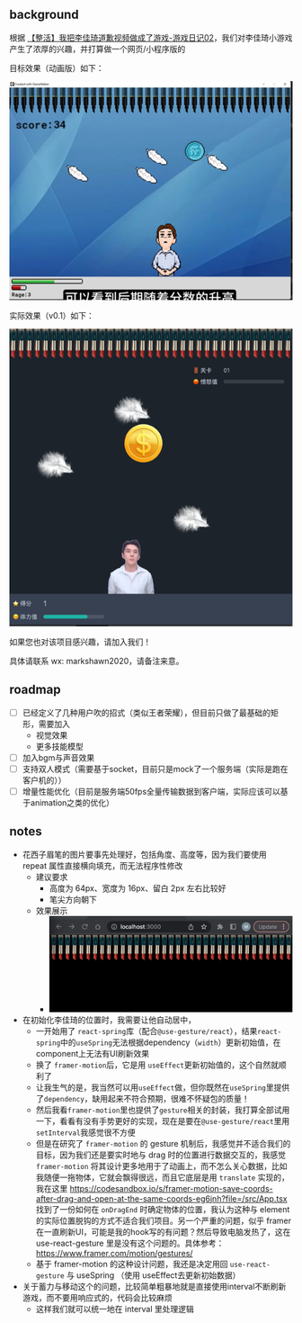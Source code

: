 ## background

根据 [【整活】我把李佳琦道歉视频做成了游戏-游戏日记02](https://www.bilibili.com/video/BV1F14y1k7FN/?spm_id_from=333.880.my_history.page.click&vd_source=9cb028fe6c978c6816626901d9249eb1)，我们对李佳琦小游戏产生了浓厚的兴趣，并打算做一个网页/小程序版的

目标效果（动画版）如下：

![img_1.png](__docs__/target-animation-effect.png)

实际效果（v0.1）如下：

![img.png](__docs__/implemented-effect.png)

如果您也对该项目感兴趣，请加入我们！

具体请联系 wx: markshawn2020，请备注来意。

## roadmap

- [ ] 已经定义了几种用户吹的招式（类似王者荣耀），但目前只做了最基础的矩形，需要加入
  - 视觉效果
  - 更多技能模型
- [ ] 加入bgm与声音效果
- [ ] 支持双人模式（需要基于socket，目前只是mock了一个服务端（实际是跑在客户机的））
- [ ] 增量性能优化（目前是服务端50fps全量传输数据到客户端，实际应该可以基于animation之类的优化）

## notes

- 花西子眉笔的图片要事先处理好，包括角度、高度等，因为我们要使用 repeat 属性直接横向填充，而无法程序性修改
  - 建议要求
    - 高度为 64px、宽度为 16px、留白 2px 左右比较好
    - 笔尖方向朝下
  - 效果展示
    - ![img.png](__docs__/pens-effect.png)
- 在初始化李佳琦的位置时，我需要让他自动居中，
  - 一开始用了 `react-spring`库（配合`@use-gesture/react`），结果`react-spring`中的`useSpring`无法根据dependency（`width`）更新初始值，在component上无法有UI刷新效果
  - 换了 `framer-motion`后，它是用 `useEffect`更新初始值的，这个自然就顺利了
  - 让我生气的是，我当然可以用`useEffect`做，但你既然在`useSpring`里提供了`dependency`，缺用起来不符合预期，很难不怀疑包的质量！
  - 然后我看`framer-motion`里也提供了`gesture`相关的封装，我打算全部试用一下，看看有没有手势更好的实现，现在是要在`@use-gesture/react`里用`setInterval`我感觉很不方便
  - 但是在研究了 `framer-motion` 的 gesture 机制后，我感觉并不适合我们的目标，因为我们还是要实时地与 drag 时的位置进行数据交互的，我感觉 `framer-motion` 将其设计更多地用于了动画上，而不怎么关心数据，比如我随便一拖物体，它就会飘得很远，而且它底层是用 `translate` 实现的，我在这里 https://codesandbox.io/s/framer-motion-save-coords-after-drag-and-open-at-the-same-coords-eg6jnh?file=/src/App.tsx 找到了一份如何在 `onDragEnd` 时确定物体的位置，我认为这种与 element 的实际位置脱钩的方式不适合我们项目。另一个严重的问题，似乎 framer 在一直刷新UI，可能是我的hook写的有问题？然后导致电脑发热了，这在 use-react-gesture 里是没有这个问题的。具体参考：https://www.framer.com/motion/gestures/
  - 基于 framer-motion 的这种设计问题，我还是决定用回 `use-react-gesture` 与 useSpring （使用 useEffect去更新初始数据）
- 关于蓄力与移动这个的问题，比较简单粗暴地就是直接使用interval不断刷新游戏，而不要用响应式的，代码会比较麻烦
  - 这样我们就可以统一地在 interval 里处理逻辑